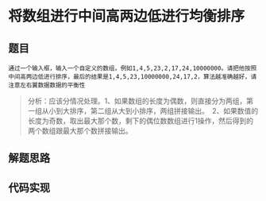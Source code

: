 # 将数组进行中间高两边低进行均衡排序

## 题目

	通过一个输入框，输入一个自定义的数组，例如1,4,5,23,2,17,24,10000000。请把他按照中间高两边低进行排序，最后的结果是1,4,5,23,10000000,24,17,2，算法越准确越好，请注意左右翼数据数据的平衡性

> 分析：应该分情况处理。1、如果数组的长度为偶数，则直接分为两组，第一组从小到大排序，第二组从大到小排序，两组拼接输出。　2、如果数值的长度为奇数，取出最大那个数，剩下的偶位数数组进行1操作，然后得到的两个数组跟最大那个数拼接输出。

## 解题思路


## 代码实现


